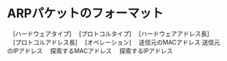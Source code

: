 # ARPパケットのフォーマット
　[ハードウェアタイプ]
　[プロトコルタイプ]
　[ハードウェアアドレス長]
　[プロトコルアドレス長]
　[オペレーション]
　送信元のMACアドレス
 送信元のIPアドレス
　探索するMACアドレス
　探索するIPアドレス
